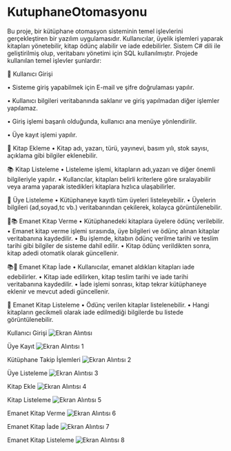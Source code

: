 # KutuphaneOtomasyonu
Bu proje, bir kütüphane otomasyon sisteminin temel işlevlerini gerçekleştiren bir yazılım uygulamasıdır. Kullanıcılar, üyelik işlemleri yaparak kitapları yönetebilir, kitap ödünç alabilir ve iade edebilirler. Sistem C# dili ile geliştirilmiş olup, veritabanı yönetimi için SQL kullanılmıştır. Projede kullanılan temel işlevler şunlardır:

🔐 Kullanıcı Girişi

• Sisteme giriş yapabilmek için E-mail ve şifre doğrulaması yapılır.

• Kullanıcı bilgileri veritabanında saklanır ve giriş yapılmadan diğer işlemler yapılamaz.

• Giriş işlemi başarılı olduğunda, kullanıcı ana menüye yönlendirilir.

• Üye kayıt işlemi yapılır.

📑 Kitap Ekleme
• Kitap adı, yazarı, türü, yayınevi, basım yılı, stok sayısı, açıklama gibi bilgiler eklenebilir.

📚 Kitap Listeleme
• Listeleme işlemi, kitapların adı,yazarı ve diğer önemli bilgileriyle yapılır.
• Kullancılar, kitapları belirli kriterlere göre sıralayabilir veya arama yaparak istedikleri kitaplara hızlıca ulaşabilirler.

👥 Üye Listeleme
• Kütüphaneye kayıtlı tüm üyeleri listeleyebilir.
• Üyelerin bilgileri (ad,soyad,tc vb.) veritabanından çekilerek, kolayca görüntülenebilir.

🔄📚 Emanet Kitap Verme
• Kütüphanedeki kitaplara üyelere ödünç verilebilir.
• Emanet kitap verme işlemi sırasında, üye bilgileri ve ödünç alınan kitaplar veritabanına kaydedilir.
• Bu işlemde, kitabın ödünç verilme tarihi ve teslim tarihi gibi bilgiler de sisteme dahil edilir.
• Kitap ödünç verildikten sonra, kitap adedi otomatik olarak güncellenir.

📚🔄 Emanet Kitap İade
• Kullanıcılar, emanet aldıkları kitapları iade edebilirler.
• Kitap iade edilirken, kitap teslim tarihi ve iade tarihi veritabanına kaydedilir.
• İade işlemi sonrası, kitap tekrar kütüphaneye eklenir ve mevcut adedi güncellenir.

📝 Emanet Kitap Listeleme
• Ödünç verilen kitaplar listelenebilir.
• Hangi kitapların gecikmeli olarak iade edilmediği bilgilerde bu listede görüntülenebilir.

Kullanıcı Girişi
![Ekran Alıntısı](https://github.com/user-attachments/assets/63c57139-b8c3-44da-8f4f-72024e8bcc24)

Üye Kayıt
![Ekran Alıntısı 1](https://github.com/user-attachments/assets/3be24ff8-1c75-4416-934e-02fa2ac7b7ba)

Kütüphane Takip İşlemleri
![Ekran Alıntısı 2](https://github.com/user-attachments/assets/12c532d7-793e-4fba-b24f-02e587a67ba5)

Üye Listeleme
![Ekran Alıntısı 3](https://github.com/user-attachments/assets/f03d5cf6-c1cd-42a4-8f94-c8c7dc2a3675)

Kitap Ekle
![Ekran Alıntısı 4](https://github.com/user-attachments/assets/fabac1d9-03df-4014-92f8-20324e4d536d)

Kitap Listeleme
![Ekran Alıntısı 5](https://github.com/user-attachments/assets/1701968e-8059-45f3-95e1-07e3b788239f)

Emanet Kitap Verme
![Ekran Alıntısı 6](https://github.com/user-attachments/assets/d3227c7c-c2e8-4cf9-9f9c-1a0027075c0b)

Emanet Kitap İade
![Ekran Alıntısı 7](https://github.com/user-attachments/assets/022f09dd-9658-4004-b155-d147cfaf2da8)

Emanet Kitap Listeleme
![Ekran Alıntısı 8](https://github.com/user-attachments/assets/ba622e81-f563-4496-8fbb-82800043ba9f)
